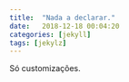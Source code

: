 ```yaml
---
title:  "Nada a declarar."
date:   2018-12-18 00:04:20
categories: [jekyll]
tags: [jekylz]
---
```

Só customizações.
